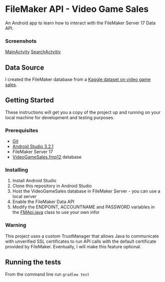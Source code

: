 # FileMaker API - Video Game Sales

An Android app to learn how to interact with the FileMaker Server 17 Data API.

### Screenshots

[MainActvity](https://raw.githubusercontent.com/joselopezrosario/filemaker-api-vgsales/master/project-screenshots/MainActivity.png)
[SearchActvitiy](https://raw.githubusercontent.com/joselopezrosario/filemaker-api-vgsales/master/project-screenshots/MainActivity.png)

## Data Source

I created the FileMaker database from a [Kaggle dataset on video game sales](https://www.kaggle.com/gregorut/videogamesales).

## Getting Started

These instructions will get you a copy of the project up and running on your local machine for development and testing purposes.

### Prerequisites

* [Git](https://git-scm.com/)
* [Android Studio 3.2.1](https://developer.android.com/studio/install)
* FileMaker Server 17
* [VideoGameSales.fmp12](https://github.com/joselopezrosario/filemaker-api-vgsales/raw/master/filemaker-database/VideoGameSales.zip) database


### Installing

1. Install Android Studio
2. Clone this repository in Android Studio
3. Host the VideoGameSales database in FileMaker Server - you can use a local server
4. Enable the FileMaker Data API
5. Modify the ENDPOINT, ACCOUNTNAME and PASSWORD variables in the [FMApi.java](https://github.com/joselopezrosario/filemaker-api-vgsales/blob/master/app/src/main/java/com/joselopezrosario/vgsales/filemaker_api_vgsales/api/FMApi.java) class to use your own infor

### Warning

This project uses a custom TrustManager that allows Java to communicate with unverified SSL certificates to run API calls with the default certificate provided by FileMaker. Eventually, I will make this feature optional.

## Running the tests

From the command line run `gradlew test`

